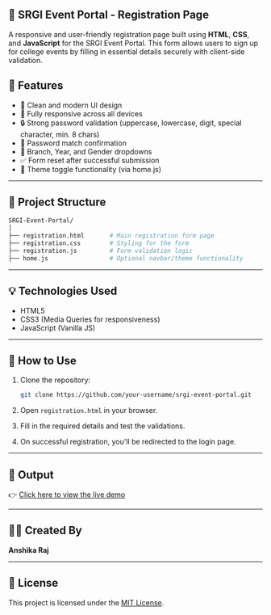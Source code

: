 
## 🎉 SRGI Event Portal - Registration Page

A responsive and user-friendly registration page built using **HTML**, **CSS**, and **JavaScript** for the SRGI Event Portal. This form allows users to sign up for college events by filling in essential details securely with client-side validation.

## 🚀 Features

- 📄 Clean and modern UI design
- 📱 Fully responsive across all devices
- 🔒 Strong password validation (uppercase, lowercase, digit, special character, min. 8 chars)
- 🔁 Password match confirmation
- 🎨 Branch, Year, and Gender dropdowns
- ✅ Form reset after successful submission
- 🌙 Theme toggle functionality (via home.js)

---

## 📁 Project Structure

```bash
SRGI-Event-Portal/
│
├── registration.html       # Main registration form page
├── registration.css        # Styling for the form
├── registration.js         # Form validation logic
├── home.js                 # Optional navbar/theme functionality
````

---


## 💡 Technologies Used

* HTML5
* CSS3 (Media Queries for responsiveness)
* JavaScript (Vanilla JS)

---

## 📌 How to Use

1. Clone the repository:

   ```bash
   git clone https://github.com/your-username/srgi-event-portal.git
   ```
2. Open `registration.html` in your browser.
3. Fill in the required details and test the validations.
4. On successful registration, you'll be redirected to the login page.

---

## 🔗 Output

👉 [Click here to view the live demo](https://event-website-smoky.vercel.app/)

---

## 🙋‍♀️ Created By

**Anshika Raj**

---

## 📃 License

This project is licensed under the [MIT License](LICENSE).

```
